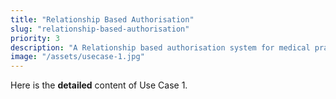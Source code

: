 ```yaml
---
title: "Relationship Based Authorisation"
slug: "relationship-based-authorisation"
priority: 3
description: "A Relationship based authorisation system for medical practioners"
image: "/assets/usecase-1.jpg"
---
```


Here is the **detailed** content of Use Case 1.